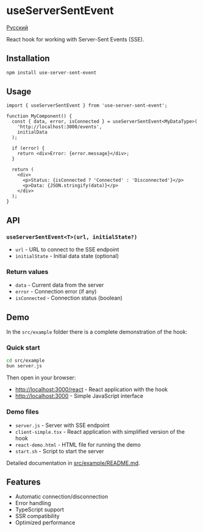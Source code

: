 # useServerSentEvent

[Русский](./README.md)

React hook for working with Server-Sent Events (SSE).

## Installation

```bash
npm install use-server-sent-event
```

## Usage

```tsx
import { useServerSentEvent } from 'use-server-sent-event';

function MyComponent() {
  const { data, error, isConnected } = useServerSentEvent<MyDataType>(
    'http://localhost:3000/events',
    initialData
  );

  if (error) {
    return <div>Error: {error.message}</div>;
  }

  return (
    <div>
      <p>Status: {isConnected ? 'Connected' : 'Disconnected'}</p>
      <p>Data: {JSON.stringify(data)}</p>
    </div>
  );
}
```

## API

### `useServerSentEvent<T>(url, initialState?)`

- `url` - URL to connect to the SSE endpoint
- `initialState` - Initial data state (optional)

### Return values

- `data` - Current data from the server
- `error` - Connection error (if any)
- `isConnected` - Connection status (boolean)

## Demo

In the `src/example` folder there is a complete demonstration of the hook:

### Quick start

```bash
cd src/example
bun server.js
```

Then open in your browser:

- <http://localhost:3000/react> - React application with the hook
- <http://localhost:3000> - Simple JavaScript interface

### Demo files

- `server.js` - Server with SSE endpoint
- `client-simple.tsx` - React application with simplified version of the hook
- `react-demo.html` - HTML file for running the demo
- `start.sh` - Script to start the server

Detailed documentation in [src/example/README.md](src/example/README.md).

## Features

- Automatic connection/disconnection
- Error handling
- TypeScript support
- SSR compatibility
- Optimized performance
